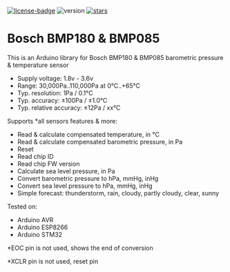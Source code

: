 [![license-badge][]][license] ![version] [![stars][]][stargazers]

# Bosch BMP180 & BMP085
This is an Arduino library for Bosch BMP180 & BMP085 barometric pressure & temperature sensor

- Supply voltage:         1.8v - 3.6v
- Range:                  30,000Pa..110,000Pa at 0°C..+65°C
- Typ. resolution:        1Pa    / 0.1°C
- Typ. accuracy:          ±100Pa / ±1.0°C
- Typ. relative accuracy: ±12Pa  / xx°C

Supports *all sensors features & more:

- Read & calculate compensated temperature, in °C
- Read & calculate compensated barometric pressure, in Pa
- Reset
- Read chip ID
- Read chip FW version
- Calculate sea level pressure, in Pa
- Convert barometric pressure to hPa, mmHg, inHg
- Convert sea level pressure to hPa, mmHg, inHg
- Simple forecast: thunderstorm, rain, cloudy, partly cloudy, clear, sunny


Tested on:

- Arduino AVR
- Arduino ESP8266
- Arduino STM32

*EOC  pin is not used, shows the end of conversion

*XCLR pin is not used, reset pin

[license]:       https://choosealicense.com/licenses/gpl-3.0/
[license-badge]: https://img.shields.io/aur/license/yaourt.svg
[version]:       https://img.shields.io/badge/Version-1.2.1-green.svg
[stars]:         https://img.shields.io/github/stars/enjoyneering/BMP180.svg
[stargazers]:    https://github.com/enjoyneering/BMP180/stargazers
